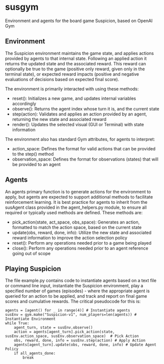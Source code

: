 # susgym
Environment and agents for the board game Suspicion, based on OpenAI Gym

## Environment
The Suspicion environment maintains the game state, and applies actions provided by agents to that internal state. Following an applied action it returns the updated state and the associated reward. This reward can optionally be true to the game (positive only reward, given only in the terminal state), or expected reward impacts (positive and negative evaluations of decisions based on expected final score).

The environment is primarily interacted with using these methods:
- reset(): Initializes a new game, and updates internal variables accordingly
- observe(): Returns the agent index whose turn it is, and the current state
- step(action): Validates and applies an action provided by an agent, returning the new state and associated reward
- render(): Updates the selected visual (GUI or Terminal) with state information

The environment also has standard Gym attributes, for agents to interpret:
- action_space: Defines the format for valid actions that can be provided to the step() method
- observation_space: Defines the format for observations (states) that will be provided to an agent

## Agents
An agents primary function is to generate actions for the environment to apply, but agents are expected to support additional methods to facilitate reinforcement learning. It is best practice for agents to inherit from the susAgent class provided in the agent_helpers.py module, to ensure all required or typically used methods are defined. These methods are:
- pick_action(state, act_space, obs_space): Generates an action, formatted to match the action space, based on the current state
- update(obs, reward, done, info): Utilize the new state and associated reward information to improve the action selection policy
- reset(): Perform any operations needed prior to a game being played
- close(): Perform any operations needed prior to an agent reference going out of scope

## Playing Suspicion
The file example.py contains code to instantiate agents based on a text file or command line input, instantiate the Suspicion environment, play a specified number of games (episodes) - where the appropriate agent is queried for an action to be applied, and track and report on final game scores and cumulative rewards. The critical pseudocode for this is:

```
agents = [agent() for _ in range(4)] # Instantiate agents
susEnv = gym.make("Suspicion-v1", num_players=len(agents)) # Instantiate Environment
while True:
    agent_turn, state = susEnv.observe()
    action = agents[agent_turn].pick_action(state, susEnv.action_space, susEnv.observation_space)  # Pick Action
    obs, reward, done, info = susEnv.step(action) # Apply Action
    agents[agent_turn].update(obs, reward, done, info) # Update Agent Policy
    if all_agents_done:
        break
```
